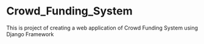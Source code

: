# Crowd_Funding_System
This is project of creating a web application of Crowd Funding System using Django Framework
